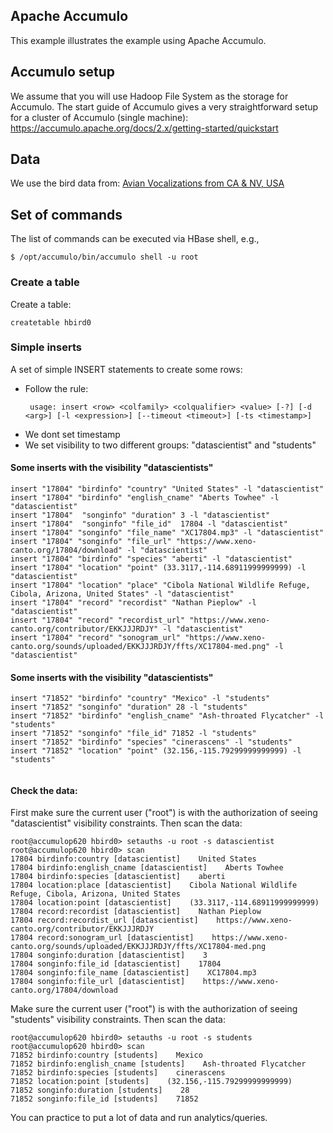## Apache Accumulo

This example illustrates the example using Apache Accumulo.

## Accumulo setup

We assume that you will use Hadoop File System as the storage for Accumulo. The start guide of Accumulo gives a very straightforward setup for a cluster of Accumulo (single machine): https://accumulo.apache.org/docs/2.x/getting-started/quickstart

## Data

We use the bird data from: [Avian Vocalizations from CA & NV, USA](https://www.kaggle.com/samhiatt/xenocanto-avian-vocalizations-canv-usa)

## Set of commands

The list of commands can be executed via HBase shell, e.g.,
```
$ /opt/accumulo/bin/accumulo shell -u root

```
### Create a table

Create a table:

```
createtable hbird0
```
### Simple inserts

A set of simple INSERT statements to create some rows:
* Follow the rule:
   ```
    usage: insert <row> <colfamily> <colqualifier> <value> [-?] [-d <arg>] [-l <expression>] [--timeout <timeout>] [-ts <timestamp>]
   ```
* We dont set timestamp
* We set visibility to two different groups: "datascientist" and "students"

#### Some inserts with the visibility "datascientists"

```
insert "17804" "birdinfo" "country" "United States" -l "datascientist"
insert "17804" "birdinfo" "english_cname" "Aberts Towhee" -l "datascientist"
insert "17804"  "songinfo" "duration" 3 -l "datascientist"
insert "17804"  "songinfo" "file_id"  17804 -l "datascientist"
insert "17804" "songinfo" "file_name" "XC17804.mp3" -l "datascientist"
insert "17804" "songinfo" "file_url" "https://www.xeno-canto.org/17804/download" -l "datascientist"
insert "17804" "birdinfo" "species" "aberti" -l "datascientist"
insert "17804" "location" "point" (33.3117,-114.68911999999999) -l "datascientist"
insert "17804" "location" "place" "Cibola National Wildlife Refuge, Cibola, Arizona, United States" -l "datascientist"
insert "17804" "record" "recordist" "Nathan Pieplow" -l "datascientist"
insert "17804" "record" "recordist_url" "https://www.xeno-canto.org/contributor/EKKJJJRDJY" -l "datascientist"
insert "17804" "record" "sonogram_url" "https://www.xeno-canto.org/sounds/uploaded/EKKJJJRDJY/ffts/XC17804-med.png" -l "datascientist"
```
#### Some inserts with the visibility "datascientists"

```
insert "71852" "birdinfo" "country" "Mexico" -l "students"
insert "71852" "songinfo" "duration" 28 -l "students"
insert "71852" "birdinfo" "english_cname" "Ash-throated Flycatcher" -l "students"
insert "71852" "songinfo" "file_id" 71852 -l "students"
insert "71852" "birdinfo" "species" "cinerascens" -l "students"
insert "71852" "location" "point" (32.156,-115.79299999999999) -l "students"


```
#### Check the  data:
First make sure the current user ("root") is with the authorization of seeing "datascientist" visibility constraints. Then scan the data:
```
root@accumulop620 hbird0> setauths -u root -s datascientist
root@accumulop620 hbird0> scan
17804 birdinfo:country [datascientist]    United States
17804 birdinfo:english_cname [datascientist]    Aberts Towhee
17804 birdinfo:species [datascientist]    aberti
17804 location:place [datascientist]    Cibola National Wildlife Refuge, Cibola, Arizona, United States
17804 location:point [datascientist]    (33.3117,-114.68911999999999)
17804 record:recordist [datascientist]    Nathan Pieplow
17804 record:recordist_url [datascientist]    https://www.xeno-canto.org/contributor/EKKJJJRDJY
17804 record:sonogram_url [datascientist]    https://www.xeno-canto.org/sounds/uploaded/EKKJJJRDJY/ffts/XC17804-med.png
17804 songinfo:duration [datascientist]    3
17804 songinfo:file_id [datascientist]    17804
17804 songinfo:file_name [datascientist]    XC17804.mp3
17804 songinfo:file_url [datascientist]    https://www.xeno-canto.org/17804/download
```

Make sure the current user ("root") is with the authorization of seeing "students" visibility constraints. Then scan the data:

```
root@accumulop620 hbird0> setauths -u root -s students
root@accumulop620 hbird0> scan
71852 birdinfo:country [students]    Mexico
71852 birdinfo:english_cname [students]    Ash-throated Flycatcher
71852 birdinfo:species [students]    cinerascens
71852 location:point [students]    (32.156,-115.79299999999999)
71852 songinfo:duration [students]    28
71852 songinfo:file_id [students]    71852
```

 You can practice to put a lot of data and run analytics/queries.
